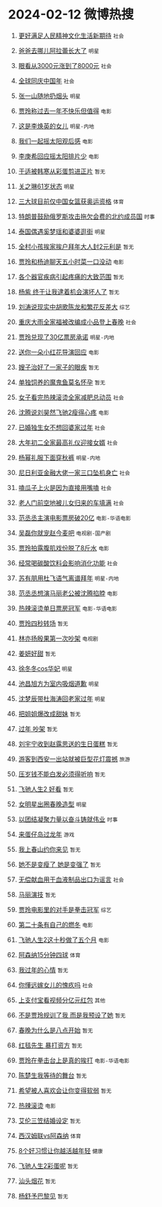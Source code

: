 # 2024-02-12 微博热搜 
1. [更好满足人民精神文化生活新期待](https://m.weibo.cn/search?containerid=100103type%3D1%26t%3D10%26q%3D%23%E6%9B%B4%E5%A5%BD%E6%BB%A1%E8%B6%B3%E4%BA%BA%E6%B0%91%E7%B2%BE%E7%A5%9E%E6%96%87%E5%8C%96%E7%94%9F%E6%B4%BB%E6%96%B0%E6%9C%9F%E5%BE%85%23&stream_entry_id=51&isnewpage=1&extparam=seat%3D1%26pos%3D0%26dgr%3D0%26filter_type%3Drealtimehot%26c_type%3D51%26stream_entry_id%3D51%26cate%3D10103%26q%3D%2523%25E6%259B%25B4%25E5%25A5%25BD%25E6%25BB%25A1%25E8%25B6%25B3%25E4%25BA%25BA%25E6%25B0%2591%25E7%25B2%25BE%25E7%25A5%259E%25E6%2596%2587%25E5%258C%2596%25E7%2594%259F%25E6%25B4%25BB%25E6%2596%25B0%25E6%259C%259F%25E5%25BE%2585%2523%26display_time%3D1707692936%26pre_seqid%3D170769293604607120183) `社会` 

2. [爸爸去哪儿阿拉蕾长大了](https://m.weibo.cn/search?containerid=100103type%3D1%26t%3D10%26q%3D%E7%88%B8%E7%88%B8%E5%8E%BB%E5%93%AA%E5%84%BF%E9%98%BF%E6%8B%89%E8%95%BE%E9%95%BF%E5%A4%A7%E4%BA%86&stream_entry_id=31&isnewpage=1&extparam=seat%3D1%26band_rank%3D1%26filter_type%3Drealtimehot%26c_type%3D31%26realpos%3D1%26cate%3D5001%26lcate%3D5001%26flag%3D2%26dgr%3D0%26q%3D%25E7%2588%25B8%25E7%2588%25B8%25E5%258E%25BB%25E5%2593%25AA%25E5%2584%25BF%25E9%2598%25BF%25E6%258B%2589%25E8%2595%25BE%25E9%2595%25BF%25E5%25A4%25A7%25E4%25BA%2586%26stream_entry_id%3D31%26pos%3D0%26display_time%3D1707692936%26pre_seqid%3D170769293604607120183) `明星` 

3. [眼看从3000元涨到了8000元](https://m.weibo.cn/search?containerid=100103type%3D1%26t%3D10%26q%3D%23%E7%9C%BC%E7%9C%8B%E4%BB%8E3000%E5%85%83%E6%B6%A8%E5%88%B0%E4%BA%868000%E5%85%83%23&stream_entry_id=31&isnewpage=1&extparam=seat%3D1%26band_rank%3D2%26filter_type%3Drealtimehot%26c_type%3D31%26realpos%3D2%26cate%3D5001%26lcate%3D5001%26flag%3D2%26dgr%3D0%26q%3D%2523%25E7%259C%25BC%25E7%259C%258B%25E4%25BB%258E3000%25E5%2585%2583%25E6%25B6%25A8%25E5%2588%25B0%25E4%25BA%25868000%25E5%2585%2583%2523%26stream_entry_id%3D31%26pos%3D1%26display_time%3D1707692936%26pre_seqid%3D170769293604607120183) `社会` 

4. [全球同庆中国年](https://m.weibo.cn/search?containerid=100103type%3D1%26t%3D10%26q%3D%23%E5%85%A8%E7%90%83%E5%90%8C%E5%BA%86%E4%B8%AD%E5%9B%BD%E5%B9%B4%23&stream_entry_id=31&isnewpage=1&extparam=seat%3D1%26band_rank%3D3%26filter_type%3Drealtimehot%26c_type%3D31%26realpos%3D3%26cate%3D5001%26lcate%3D5001%26flag%3D0%26dgr%3D0%26q%3D%2523%25E5%2585%25A8%25E7%2590%2583%25E5%2590%258C%25E5%25BA%2586%25E4%25B8%25AD%25E5%259B%25BD%25E5%25B9%25B4%2523%26stream_entry_id%3D31%26pos%3D2%26display_time%3D1707692936%26pre_seqid%3D170769293604607120183) `社会` 

5. [张一山随地扔烟头](https://m.weibo.cn/search?containerid=100103type%3D1%26t%3D10%26q%3D%23%E5%BC%A0%E4%B8%80%E5%B1%B1%E9%9A%8F%E5%9C%B0%E6%89%94%E7%83%9F%E5%A4%B4%23&stream_entry_id=31&isnewpage=1&extparam=seat%3D1%26band_rank%3D4%26filter_type%3Drealtimehot%26c_type%3D31%26realpos%3D4%26cate%3D5001%26lcate%3D5001%26flag%3D2%26dgr%3D0%26q%3D%2523%25E5%25BC%25A0%25E4%25B8%2580%25E5%25B1%25B1%25E9%259A%258F%25E5%259C%25B0%25E6%2589%2594%25E7%2583%259F%25E5%25A4%25B4%2523%26stream_entry_id%3D31%26pos%3D3%26display_time%3D1707692936%26pre_seqid%3D170769293604607120183) `明星` 

6. [贾玲称过去一年不快乐但值得](https://m.weibo.cn/search?containerid=100103type%3D1%26t%3D10%26q%3D%23%E8%B4%BE%E7%8E%B2%E7%A7%B0%E8%BF%87%E5%8E%BB%E4%B8%80%E5%B9%B4%E4%B8%8D%E5%BF%AB%E4%B9%90%E4%BD%86%E5%80%BC%E5%BE%97%23&stream_entry_id=31&isnewpage=1&extparam=seat%3D1%26band_rank%3D5%26filter_type%3Drealtimehot%26c_type%3D31%26realpos%3D5%26cate%3D5001%26lcate%3D5001%26flag%3D2%26dgr%3D0%26q%3D%2523%25E8%25B4%25BE%25E7%258E%25B2%25E7%25A7%25B0%25E8%25BF%2587%25E5%258E%25BB%25E4%25B8%2580%25E5%25B9%25B4%25E4%25B8%258D%25E5%25BF%25AB%25E4%25B9%2590%25E4%25BD%2586%25E5%2580%25BC%25E5%25BE%2597%2523%26stream_entry_id%3D31%26pos%3D4%26display_time%3D1707692936%26pre_seqid%3D170769293604607120183) `电影` 

7. [这是李焕英的女儿](https://m.weibo.cn/search?containerid=100103type%3D1%26t%3D10%26q%3D%E8%BF%99%E6%98%AF%E6%9D%8E%E7%84%95%E8%8B%B1%E7%9A%84%E5%A5%B3%E5%84%BF&stream_entry_id=31&isnewpage=1&extparam=seat%3D1%26band_rank%3D6%26filter_type%3Drealtimehot%26c_type%3D31%26realpos%3D6%26cate%3D5001%26lcate%3D5001%26flag%3D0%26dgr%3D0%26q%3D%25E8%25BF%2599%25E6%2598%25AF%25E6%259D%258E%25E7%2584%2595%25E8%258B%25B1%25E7%259A%2584%25E5%25A5%25B3%25E5%2584%25BF%26stream_entry_id%3D31%26pos%3D5%26display_time%3D1707692936%26pre_seqid%3D170769293604607120183) `明星-内地` 

8. [我们一起摇太阳观后感](https://m.weibo.cn/search?containerid=100103type%3D1%26t%3D10%26q%3D%23%E6%88%91%E4%BB%AC%E4%B8%80%E8%B5%B7%E6%91%87%E5%A4%AA%E9%98%B3%E8%A7%82%E5%90%8E%E6%84%9F%23&stream_entry_id=31&isnewpage=1&extparam=seat%3D1%26band_rank%3D7%26lcate%3D5001%26filter_type%3Drealtimehot%26cate%3D5001%26q%3D%2523%25E6%2588%2591%25E4%25BB%25AC%25E4%25B8%2580%25E8%25B5%25B7%25E6%2591%2587%25E5%25A4%25AA%25E9%2598%25B3%25E8%25A7%2582%25E5%2590%258E%25E6%2584%259F%2523%26dgr%3D0%26pos%3D6%26adid%3D222719%26topic_ad%3D1%26stream_entry_id%3D31%26is_ad_pos%3D1%26c_type%3D31%26display_time%3D1707692936%26pre_seqid%3D170769293604607120183) `电影` 

9. [李庚希回应摇太阳排片少](https://m.weibo.cn/search?containerid=100103type%3D1%26t%3D10%26q%3D%23%E6%9D%8E%E5%BA%9A%E5%B8%8C%E5%9B%9E%E5%BA%94%E6%91%87%E5%A4%AA%E9%98%B3%E6%8E%92%E7%89%87%E5%B0%91%23&stream_entry_id=31&isnewpage=1&extparam=seat%3D1%26band_rank%3D7%26filter_type%3Drealtimehot%26c_type%3D31%26realpos%3D7%26cate%3D5001%26lcate%3D5001%26flag%3D2%26dgr%3D0%26q%3D%2523%25E6%259D%258E%25E5%25BA%259A%25E5%25B8%258C%25E5%259B%259E%25E5%25BA%2594%25E6%2591%2587%25E5%25A4%25AA%25E9%2598%25B3%25E6%258E%2592%25E7%2589%2587%25E5%25B0%2591%2523%26stream_entry_id%3D31%26pos%3D7%26display_time%3D1707692936%26pre_seqid%3D170769293604607120183) `电影` 

10. [于适被韩寒从彩蛋剪进正片](https://m.weibo.cn/search?containerid=100103type%3D1%26t%3D10%26q%3D%23%E4%BA%8E%E9%80%82%E8%A2%AB%E9%9F%A9%E5%AF%92%E4%BB%8E%E5%BD%A9%E8%9B%8B%E5%89%AA%E8%BF%9B%E6%AD%A3%E7%89%87%23&stream_entry_id=31&isnewpage=1&extparam=seat%3D1%26band_rank%3D8%26filter_type%3Drealtimehot%26c_type%3D31%26realpos%3D8%26cate%3D5001%26lcate%3D5001%26flag%3D2%26dgr%3D0%26q%3D%2523%25E4%25BA%258E%25E9%2580%2582%25E8%25A2%25AB%25E9%259F%25A9%25E5%25AF%2592%25E4%25BB%258E%25E5%25BD%25A9%25E8%259B%258B%25E5%2589%25AA%25E8%25BF%259B%25E6%25AD%25A3%25E7%2589%2587%2523%26stream_entry_id%3D31%26pos%3D8%26display_time%3D1707692936%26pre_seqid%3D170769293604607120183) `暂无` 

11. [关之琳61岁状态](https://m.weibo.cn/search?containerid=100103type%3D1%26t%3D10%26q%3D%23%E5%85%B3%E4%B9%8B%E7%90%B361%E5%B2%81%E7%8A%B6%E6%80%81%23&stream_entry_id=31&isnewpage=1&extparam=seat%3D1%26band_rank%3D9%26filter_type%3Drealtimehot%26c_type%3D31%26realpos%3D9%26cate%3D5001%26lcate%3D5001%26flag%3D2%26dgr%3D0%26q%3D%2523%25E5%2585%25B3%25E4%25B9%258B%25E7%2590%25B361%25E5%25B2%2581%25E7%258A%25B6%25E6%2580%2581%2523%26stream_entry_id%3D31%26pos%3D9%26display_time%3D1707692936%26pre_seqid%3D170769293604607120183) `明星` 

12. [三大球目前仅中国女篮获奥运资格](https://m.weibo.cn/search?containerid=100103type%3D1%26t%3D10%26q%3D%23%E4%B8%89%E5%A4%A7%E7%90%83%E7%9B%AE%E5%89%8D%E4%BB%85%E4%B8%AD%E5%9B%BD%E5%A5%B3%E7%AF%AE%E8%8E%B7%E5%A5%A5%E8%BF%90%E8%B5%84%E6%A0%BC%23&stream_entry_id=31&isnewpage=1&extparam=seat%3D1%26band_rank%3D10%26filter_type%3Drealtimehot%26c_type%3D31%26realpos%3D10%26cate%3D5001%26lcate%3D5001%26flag%3D0%26dgr%3D0%26q%3D%2523%25E4%25B8%2589%25E5%25A4%25A7%25E7%2590%2583%25E7%259B%25AE%25E5%2589%258D%25E4%25BB%2585%25E4%25B8%25AD%25E5%259B%25BD%25E5%25A5%25B3%25E7%25AF%25AE%25E8%258E%25B7%25E5%25A5%25A5%25E8%25BF%2590%25E8%25B5%2584%25E6%25A0%25BC%2523%26stream_entry_id%3D31%26pos%3D10%26display_time%3D1707692936%26pre_seqid%3D170769293604607120183) `体育` 

13. [特朗普鼓励俄罗斯攻击拖欠会费的北约成员国](https://m.weibo.cn/search?containerid=100103type%3D1%26t%3D10%26q%3D%23%E7%89%B9%E6%9C%97%E6%99%AE%E9%BC%93%E5%8A%B1%E4%BF%84%E7%BD%97%E6%96%AF%E6%94%BB%E5%87%BB%E6%8B%96%E6%AC%A0%E4%BC%9A%E8%B4%B9%E7%9A%84%E5%8C%97%E7%BA%A6%E6%88%90%E5%91%98%E5%9B%BD%23&stream_entry_id=31&isnewpage=1&extparam=seat%3D1%26band_rank%3D11%26filter_type%3Drealtimehot%26c_type%3D31%26realpos%3D11%26cate%3D5001%26lcate%3D5001%26flag%3D2%26dgr%3D0%26q%3D%2523%25E7%2589%25B9%25E6%259C%2597%25E6%2599%25AE%25E9%25BC%2593%25E5%258A%25B1%25E4%25BF%2584%25E7%25BD%2597%25E6%2596%25AF%25E6%2594%25BB%25E5%2587%25BB%25E6%258B%2596%25E6%25AC%25A0%25E4%25BC%259A%25E8%25B4%25B9%25E7%259A%2584%25E5%258C%2597%25E7%25BA%25A6%25E6%2588%2590%25E5%2591%2598%25E5%259B%25BD%2523%26stream_entry_id%3D31%26pos%3D11%26display_time%3D1707692936%26pre_seqid%3D170769293604607120183) `时事` 

14. [泰国偶遇奚梦瑶和婆婆逛街](https://m.weibo.cn/search?containerid=100103type%3D1%26t%3D10%26q%3D%23%E6%B3%B0%E5%9B%BD%E5%81%B6%E9%81%87%E5%A5%9A%E6%A2%A6%E7%91%B6%E5%92%8C%E5%A9%86%E5%A9%86%E9%80%9B%E8%A1%97%23&stream_entry_id=31&isnewpage=1&extparam=seat%3D1%26band_rank%3D12%26filter_type%3Drealtimehot%26c_type%3D31%26realpos%3D12%26cate%3D5001%26lcate%3D5001%26flag%3D2%26dgr%3D0%26q%3D%2523%25E6%25B3%25B0%25E5%259B%25BD%25E5%2581%25B6%25E9%2581%2587%25E5%25A5%259A%25E6%25A2%25A6%25E7%2591%25B6%25E5%2592%258C%25E5%25A9%2586%25E5%25A9%2586%25E9%2580%259B%25E8%25A1%2597%2523%26stream_entry_id%3D31%26pos%3D12%26display_time%3D1707692936%26pre_seqid%3D170769293604607120183) `明星` 

15. [全村小孩挨家挨户拜年大人封2元利是](https://m.weibo.cn/search?containerid=100103type%3D1%26t%3D10%26q%3D%23%E5%85%A8%E6%9D%91%E5%B0%8F%E5%AD%A9%E6%8C%A8%E5%AE%B6%E6%8C%A8%E6%88%B7%E6%8B%9C%E5%B9%B4%E5%A4%A7%E4%BA%BA%E5%B0%812%E5%85%83%E5%88%A9%E6%98%AF%23&stream_entry_id=31&isnewpage=1&extparam=seat%3D1%26band_rank%3D13%26filter_type%3Drealtimehot%26c_type%3D31%26realpos%3D13%26cate%3D5001%26lcate%3D5001%26flag%3D2%26dgr%3D0%26q%3D%2523%25E5%2585%25A8%25E6%259D%2591%25E5%25B0%258F%25E5%25AD%25A9%25E6%258C%25A8%25E5%25AE%25B6%25E6%258C%25A8%25E6%2588%25B7%25E6%258B%259C%25E5%25B9%25B4%25E5%25A4%25A7%25E4%25BA%25BA%25E5%25B0%25812%25E5%2585%2583%25E5%2588%25A9%25E6%2598%25AF%2523%26stream_entry_id%3D31%26pos%3D13%26display_time%3D1707692936%26pre_seqid%3D170769293604607120183) `暂无` 

16. [贾玲和杨迪聊天五小时菜一口没动](https://m.weibo.cn/search?containerid=100103type%3D1%26t%3D10%26q%3D%E8%B4%BE%E7%8E%B2%E5%92%8C%E6%9D%A8%E8%BF%AA%E8%81%8A%E5%A4%A9%E4%BA%94%E5%B0%8F%E6%97%B6%E8%8F%9C%E4%B8%80%E5%8F%A3%E6%B2%A1%E5%8A%A8&stream_entry_id=31&isnewpage=1&extparam=seat%3D1%26band_rank%3D14%26filter_type%3Drealtimehot%26c_type%3D31%26realpos%3D14%26cate%3D5001%26lcate%3D5001%26flag%3D2%26dgr%3D0%26q%3D%25E8%25B4%25BE%25E7%258E%25B2%25E5%2592%258C%25E6%259D%25A8%25E8%25BF%25AA%25E8%2581%258A%25E5%25A4%25A9%25E4%25BA%2594%25E5%25B0%258F%25E6%2597%25B6%25E8%258F%259C%25E4%25B8%2580%25E5%258F%25A3%25E6%25B2%25A1%25E5%258A%25A8%26stream_entry_id%3D31%26pos%3D14%26display_time%3D1707692936%26pre_seqid%3D170769293604607120183) `电影` 

17. [各个器官疾病引起疼痛的大致范围](https://m.weibo.cn/search?containerid=100103type%3D1%26t%3D10%26q%3D%E5%90%84%E4%B8%AA%E5%99%A8%E5%AE%98%E7%96%BE%E7%97%85%E5%BC%95%E8%B5%B7%E7%96%BC%E7%97%9B%E7%9A%84%E5%A4%A7%E8%87%B4%E8%8C%83%E5%9B%B4&stream_entry_id=31&isnewpage=1&extparam=seat%3D1%26band_rank%3D15%26filter_type%3Drealtimehot%26c_type%3D31%26realpos%3D15%26cate%3D5001%26lcate%3D5001%26flag%3D0%26dgr%3D0%26q%3D%25E5%2590%2584%25E4%25B8%25AA%25E5%2599%25A8%25E5%25AE%2598%25E7%2596%25BE%25E7%2597%2585%25E5%25BC%2595%25E8%25B5%25B7%25E7%2596%25BC%25E7%2597%259B%25E7%259A%2584%25E5%25A4%25A7%25E8%2587%25B4%25E8%258C%2583%25E5%259B%25B4%26stream_entry_id%3D31%26pos%3D15%26display_time%3D1707692936%26pre_seqid%3D170769293604607120183) `暂无` 

18. [杨紫 终于让我逮着机会演坏人了](https://m.weibo.cn/search?containerid=100103type%3D1%26t%3D10%26q%3D%E6%9D%A8%E7%B4%AB+%E7%BB%88%E4%BA%8E%E8%AE%A9%E6%88%91%E9%80%AE%E7%9D%80%E6%9C%BA%E4%BC%9A%E6%BC%94%E5%9D%8F%E4%BA%BA%E4%BA%86&stream_entry_id=31&isnewpage=1&extparam=seat%3D1%26band_rank%3D16%26filter_type%3Drealtimehot%26c_type%3D31%26realpos%3D16%26cate%3D5001%26lcate%3D5001%26flag%3D2%26dgr%3D0%26q%3D%25E6%259D%25A8%25E7%25B4%25AB%2520%25E7%25BB%2588%25E4%25BA%258E%25E8%25AE%25A9%25E6%2588%2591%25E9%2580%25AE%25E7%259D%2580%25E6%259C%25BA%25E4%25BC%259A%25E6%25BC%2594%25E5%259D%258F%25E4%25BA%25BA%25E4%25BA%2586%26stream_entry_id%3D31%26pos%3D16%26display_time%3D1707692936%26pre_seqid%3D170769293604607120183) `暂无` 

19. [刘涛说现实中胡歌陈龙和繁花反差大](https://m.weibo.cn/search?containerid=100103type%3D1%26t%3D10%26q%3D%23%E5%88%98%E6%B6%9B%E8%AF%B4%E7%8E%B0%E5%AE%9E%E4%B8%AD%E8%83%A1%E6%AD%8C%E9%99%88%E9%BE%99%E5%92%8C%E7%B9%81%E8%8A%B1%E5%8F%8D%E5%B7%AE%E5%A4%A7%23&stream_entry_id=31&isnewpage=1&extparam=seat%3D1%26band_rank%3D17%26filter_type%3Drealtimehot%26c_type%3D31%26realpos%3D17%26cate%3D5001%26lcate%3D5001%26flag%3D2%26dgr%3D0%26q%3D%2523%25E5%2588%2598%25E6%25B6%259B%25E8%25AF%25B4%25E7%258E%25B0%25E5%25AE%259E%25E4%25B8%25AD%25E8%2583%25A1%25E6%25AD%258C%25E9%2599%2588%25E9%25BE%2599%25E5%2592%258C%25E7%25B9%2581%25E8%258A%25B1%25E5%258F%258D%25E5%25B7%25AE%25E5%25A4%25A7%2523%26stream_entry_id%3D31%26pos%3D17%26display_time%3D1707692936%26pre_seqid%3D170769293604607120183) `综艺` 

20. [重庆大雨全家福被改编成小品登上春晚](https://m.weibo.cn/search?containerid=100103type%3D1%26t%3D10%26q%3D%23%E9%87%8D%E5%BA%86%E5%A4%A7%E9%9B%A8%E5%85%A8%E5%AE%B6%E7%A6%8F%E8%A2%AB%E6%94%B9%E7%BC%96%E6%88%90%E5%B0%8F%E5%93%81%E7%99%BB%E4%B8%8A%E6%98%A5%E6%99%9A%23&stream_entry_id=31&isnewpage=1&extparam=seat%3D1%26band_rank%3D18%26filter_type%3Drealtimehot%26c_type%3D31%26realpos%3D18%26cate%3D5001%26lcate%3D5001%26flag%3D32768%26dgr%3D0%26q%3D%2523%25E9%2587%258D%25E5%25BA%2586%25E5%25A4%25A7%25E9%259B%25A8%25E5%2585%25A8%25E5%25AE%25B6%25E7%25A6%258F%25E8%25A2%25AB%25E6%2594%25B9%25E7%25BC%2596%25E6%2588%2590%25E5%25B0%258F%25E5%2593%2581%25E7%2599%25BB%25E4%25B8%258A%25E6%2598%25A5%25E6%2599%259A%2523%26stream_entry_id%3D31%26pos%3D18%26display_time%3D1707692936%26pre_seqid%3D170769293604607120183) `社会` 

21. [贾玲兑现了30亿票房承诺](https://m.weibo.cn/search?containerid=100103type%3D1%26t%3D10%26q%3D%23%E8%B4%BE%E7%8E%B2%E5%85%91%E7%8E%B0%E4%BA%8630%E4%BA%BF%E7%A5%A8%E6%88%BF%E6%89%BF%E8%AF%BA%23&stream_entry_id=31&isnewpage=1&extparam=seat%3D1%26band_rank%3D19%26filter_type%3Drealtimehot%26c_type%3D31%26realpos%3D19%26cate%3D5001%26lcate%3D5001%26flag%3D0%26dgr%3D0%26q%3D%2523%25E8%25B4%25BE%25E7%258E%25B2%25E5%2585%2591%25E7%258E%25B0%25E4%25BA%258630%25E4%25BA%25BF%25E7%25A5%25A8%25E6%2588%25BF%25E6%2589%25BF%25E8%25AF%25BA%2523%26stream_entry_id%3D31%26pos%3D19%26display_time%3D1707692936%26pre_seqid%3D170769293604607120183) `明星-内地` 

22. [送你一朵小红花导演回应](https://m.weibo.cn/search?containerid=100103type%3D1%26t%3D10%26q%3D%E9%80%81%E4%BD%A0%E4%B8%80%E6%9C%B5%E5%B0%8F%E7%BA%A2%E8%8A%B1%E5%AF%BC%E6%BC%94%E5%9B%9E%E5%BA%94&stream_entry_id=31&isnewpage=1&extparam=seat%3D1%26band_rank%3D20%26filter_type%3Drealtimehot%26c_type%3D31%26realpos%3D20%26cate%3D5001%26lcate%3D5001%26flag%3D0%26dgr%3D0%26q%3D%25E9%2580%2581%25E4%25BD%25A0%25E4%25B8%2580%25E6%259C%25B5%25E5%25B0%258F%25E7%25BA%25A2%25E8%258A%25B1%25E5%25AF%25BC%25E6%25BC%2594%25E5%259B%259E%25E5%25BA%2594%26stream_entry_id%3D31%26pos%3D20%26display_time%3D1707692936%26pre_seqid%3D170769293604607120183) `电影` 

23. [嫂子治好了一家子的眼疾](https://m.weibo.cn/search?containerid=100103type%3D1%26t%3D10%26q%3D%E5%AB%82%E5%AD%90%E6%B2%BB%E5%A5%BD%E4%BA%86%E4%B8%80%E5%AE%B6%E5%AD%90%E7%9A%84%E7%9C%BC%E7%96%BE&stream_entry_id=31&isnewpage=1&extparam=seat%3D1%26band_rank%3D21%26filter_type%3Drealtimehot%26c_type%3D31%26realpos%3D21%26cate%3D5001%26lcate%3D5001%26flag%3D2%26dgr%3D0%26q%3D%25E5%25AB%2582%25E5%25AD%2590%25E6%25B2%25BB%25E5%25A5%25BD%25E4%25BA%2586%25E4%25B8%2580%25E5%25AE%25B6%25E5%25AD%2590%25E7%259A%2584%25E7%259C%25BC%25E7%2596%25BE%26stream_entry_id%3D31%26pos%3D21%26display_time%3D1707692936%26pre_seqid%3D170769293604607120183) `暂无` 

24. [单独饲养的魔鬼鱼莫名怀孕](https://m.weibo.cn/search?containerid=100103type%3D1%26t%3D10%26q%3D%E5%8D%95%E7%8B%AC%E9%A5%B2%E5%85%BB%E7%9A%84%E9%AD%94%E9%AC%BC%E9%B1%BC%E8%8E%AB%E5%90%8D%E6%80%80%E5%AD%95&stream_entry_id=31&isnewpage=1&extparam=seat%3D1%26band_rank%3D22%26filter_type%3Drealtimehot%26c_type%3D31%26realpos%3D22%26cate%3D5001%26lcate%3D5001%26flag%3D0%26dgr%3D0%26q%3D%25E5%258D%2595%25E7%258B%25AC%25E9%25A5%25B2%25E5%2585%25BB%25E7%259A%2584%25E9%25AD%2594%25E9%25AC%25BC%25E9%25B1%25BC%25E8%258E%25AB%25E5%2590%258D%25E6%2580%2580%25E5%25AD%2595%26stream_entry_id%3D31%26pos%3D22%26display_time%3D1707692936%26pre_seqid%3D170769293604607120183) `暂无` 

25. [女子看完热辣滚烫全家减肥总动员](https://m.weibo.cn/search?containerid=100103type%3D1%26t%3D10%26q%3D%23%E5%A5%B3%E5%AD%90%E7%9C%8B%E5%AE%8C%E7%83%AD%E8%BE%A3%E6%BB%9A%E7%83%AB%E5%85%A8%E5%AE%B6%E5%87%8F%E8%82%A5%E6%80%BB%E5%8A%A8%E5%91%98%23&stream_entry_id=31&isnewpage=1&extparam=seat%3D1%26band_rank%3D23%26filter_type%3Drealtimehot%26c_type%3D31%26realpos%3D23%26cate%3D5001%26lcate%3D5001%26flag%3D32768%26dgr%3D0%26q%3D%2523%25E5%25A5%25B3%25E5%25AD%2590%25E7%259C%258B%25E5%25AE%258C%25E7%2583%25AD%25E8%25BE%25A3%25E6%25BB%259A%25E7%2583%25AB%25E5%2585%25A8%25E5%25AE%25B6%25E5%2587%258F%25E8%2582%25A5%25E6%2580%25BB%25E5%258A%25A8%25E5%2591%2598%2523%26stream_entry_id%3D31%26pos%3D23%26display_time%3D1707692936%26pre_seqid%3D170769293604607120183) `社会` 

26. [沈腾说刘昊然飞驰2瘦得心疼](https://m.weibo.cn/search?containerid=100103type%3D1%26t%3D10%26q%3D%23%E6%B2%88%E8%85%BE%E8%AF%B4%E5%88%98%E6%98%8A%E7%84%B6%E9%A3%9E%E9%A9%B02%E7%98%A6%E5%BE%97%E5%BF%83%E7%96%BC%23&stream_entry_id=31&isnewpage=1&extparam=seat%3D1%26band_rank%3D24%26filter_type%3Drealtimehot%26c_type%3D31%26realpos%3D24%26cate%3D5001%26lcate%3D5001%26flag%3D2%26dgr%3D0%26q%3D%2523%25E6%25B2%2588%25E8%2585%25BE%25E8%25AF%25B4%25E5%2588%2598%25E6%2598%258A%25E7%2584%25B6%25E9%25A3%259E%25E9%25A9%25B02%25E7%2598%25A6%25E5%25BE%2597%25E5%25BF%2583%25E7%2596%25BC%2523%26stream_entry_id%3D31%26pos%3D24%26display_time%3D1707692936%26pre_seqid%3D170769293604607120183) `电影` 

27. [已婚独生女不想回婆家过年](https://m.weibo.cn/search?containerid=100103type%3D1%26t%3D10%26q%3D%23%E5%B7%B2%E5%A9%9A%E7%8B%AC%E7%94%9F%E5%A5%B3%E4%B8%8D%E6%83%B3%E5%9B%9E%E5%A9%86%E5%AE%B6%E8%BF%87%E5%B9%B4%23&stream_entry_id=31&isnewpage=1&extparam=seat%3D1%26band_rank%3D25%26filter_type%3Drealtimehot%26c_type%3D31%26realpos%3D25%26cate%3D5001%26lcate%3D5001%26flag%3D0%26dgr%3D0%26q%3D%2523%25E5%25B7%25B2%25E5%25A9%259A%25E7%258B%25AC%25E7%2594%259F%25E5%25A5%25B3%25E4%25B8%258D%25E6%2583%25B3%25E5%259B%259E%25E5%25A9%2586%25E5%25AE%25B6%25E8%25BF%2587%25E5%25B9%25B4%2523%26stream_entry_id%3D31%26pos%3D25%26display_time%3D1707692936%26pre_seqid%3D170769293604607120183) `社会` 

28. [大年初二全家最高礼仪迎接女婿](https://m.weibo.cn/search?containerid=100103type%3D1%26t%3D10%26q%3D%23%E5%A4%A7%E5%B9%B4%E5%88%9D%E4%BA%8C%E5%85%A8%E5%AE%B6%E6%9C%80%E9%AB%98%E7%A4%BC%E4%BB%AA%E8%BF%8E%E6%8E%A5%E5%A5%B3%E5%A9%BF%23&stream_entry_id=31&isnewpage=1&extparam=seat%3D1%26band_rank%3D26%26filter_type%3Drealtimehot%26c_type%3D31%26realpos%3D26%26cate%3D5001%26lcate%3D5001%26flag%3D0%26dgr%3D0%26q%3D%2523%25E5%25A4%25A7%25E5%25B9%25B4%25E5%2588%259D%25E4%25BA%258C%25E5%2585%25A8%25E5%25AE%25B6%25E6%259C%2580%25E9%25AB%2598%25E7%25A4%25BC%25E4%25BB%25AA%25E8%25BF%258E%25E6%258E%25A5%25E5%25A5%25B3%25E5%25A9%25BF%2523%26stream_entry_id%3D31%26pos%3D26%26display_time%3D1707692936%26pre_seqid%3D170769293604607120183) `社会` 

29. [杨幂礼服下面穿秋裤](https://m.weibo.cn/search?containerid=100103type%3D1%26t%3D10%26q%3D%23%E6%9D%A8%E5%B9%82%E7%A4%BC%E6%9C%8D%E4%B8%8B%E9%9D%A2%E7%A9%BF%E7%A7%8B%E8%A3%A4%23&stream_entry_id=31&isnewpage=1&extparam=seat%3D1%26band_rank%3D27%26filter_type%3Drealtimehot%26c_type%3D31%26realpos%3D27%26cate%3D5001%26lcate%3D5001%26flag%3D0%26dgr%3D0%26q%3D%2523%25E6%259D%25A8%25E5%25B9%2582%25E7%25A4%25BC%25E6%259C%258D%25E4%25B8%258B%25E9%259D%25A2%25E7%25A9%25BF%25E7%25A7%258B%25E8%25A3%25A4%2523%26stream_entry_id%3D31%26pos%3D27%26display_time%3D1707692936%26pre_seqid%3D170769293604607120183) `明星-内地` 

30. [尼日利亚金融大佬一家三口坠机身亡](https://m.weibo.cn/search?containerid=100103type%3D1%26t%3D10%26q%3D%23%E5%B0%BC%E6%97%A5%E5%88%A9%E4%BA%9A%E9%87%91%E8%9E%8D%E5%A4%A7%E4%BD%AC%E4%B8%80%E5%AE%B6%E4%B8%89%E5%8F%A3%E5%9D%A0%E6%9C%BA%E8%BA%AB%E4%BA%A1%23&stream_entry_id=31&isnewpage=1&extparam=seat%3D1%26band_rank%3D28%26filter_type%3Drealtimehot%26c_type%3D31%26realpos%3D28%26cate%3D5001%26lcate%3D5001%26flag%3D0%26dgr%3D0%26q%3D%2523%25E5%25B0%25BC%25E6%2597%25A5%25E5%2588%25A9%25E4%25BA%259A%25E9%2587%2591%25E8%259E%258D%25E5%25A4%25A7%25E4%25BD%25AC%25E4%25B8%2580%25E5%25AE%25B6%25E4%25B8%2589%25E5%258F%25A3%25E5%259D%25A0%25E6%259C%25BA%25E8%25BA%25AB%25E4%25BA%25A1%2523%26stream_entry_id%3D31%26pos%3D28%26display_time%3D1707692936%26pre_seqid%3D170769293604607120183) `社会` 

31. [嗑瓜子上火是因为直接用嘴嗑](https://m.weibo.cn/search?containerid=100103type%3D1%26t%3D10%26q%3D%23%E5%97%91%E7%93%9C%E5%AD%90%E4%B8%8A%E7%81%AB%E6%98%AF%E5%9B%A0%E4%B8%BA%E7%9B%B4%E6%8E%A5%E7%94%A8%E5%98%B4%E5%97%91%23&stream_entry_id=31&isnewpage=1&extparam=seat%3D1%26band_rank%3D29%26filter_type%3Drealtimehot%26c_type%3D31%26realpos%3D29%26cate%3D5001%26lcate%3D5001%26flag%3D0%26dgr%3D0%26q%3D%2523%25E5%2597%2591%25E7%2593%259C%25E5%25AD%2590%25E4%25B8%258A%25E7%2581%25AB%25E6%2598%25AF%25E5%259B%25A0%25E4%25B8%25BA%25E7%259B%25B4%25E6%258E%25A5%25E7%2594%25A8%25E5%2598%25B4%25E5%2597%2591%2523%26stream_entry_id%3D31%26pos%3D29%26display_time%3D1707692936%26pre_seqid%3D170769293604607120183) `社会` 

32. [老人门前空地被儿女归来的车填满](https://m.weibo.cn/search?containerid=100103type%3D1%26t%3D10%26q%3D%23%E8%80%81%E4%BA%BA%E9%97%A8%E5%89%8D%E7%A9%BA%E5%9C%B0%E8%A2%AB%E5%84%BF%E5%A5%B3%E5%BD%92%E6%9D%A5%E7%9A%84%E8%BD%A6%E5%A1%AB%E6%BB%A1%23&stream_entry_id=31&isnewpage=1&extparam=seat%3D1%26band_rank%3D30%26filter_type%3Drealtimehot%26c_type%3D31%26realpos%3D30%26cate%3D5001%26lcate%3D5001%26flag%3D32768%26dgr%3D0%26q%3D%2523%25E8%2580%2581%25E4%25BA%25BA%25E9%2597%25A8%25E5%2589%258D%25E7%25A9%25BA%25E5%259C%25B0%25E8%25A2%25AB%25E5%2584%25BF%25E5%25A5%25B3%25E5%25BD%2592%25E6%259D%25A5%25E7%259A%2584%25E8%25BD%25A6%25E5%25A1%25AB%25E6%25BB%25A1%2523%26stream_entry_id%3D31%26pos%3D30%26display_time%3D1707692936%26pre_seqid%3D170769293604607120183) `社会` 

33. [范丞丞主演电影票房破20亿](https://m.weibo.cn/search?containerid=100103type%3D1%26t%3D10%26q%3D%23%E8%8C%83%E4%B8%9E%E4%B8%9E%E4%B8%BB%E6%BC%94%E7%94%B5%E5%BD%B1%E7%A5%A8%E6%88%BF%E7%A0%B420%E4%BA%BF%23&stream_entry_id=31&isnewpage=1&extparam=seat%3D1%26band_rank%3D31%26filter_type%3Drealtimehot%26c_type%3D31%26realpos%3D31%26cate%3D5001%26lcate%3D5001%26flag%3D0%26dgr%3D0%26q%3D%2523%25E8%258C%2583%25E4%25B8%259E%25E4%25B8%259E%25E4%25B8%25BB%25E6%25BC%2594%25E7%2594%25B5%25E5%25BD%25B1%25E7%25A5%25A8%25E6%2588%25BF%25E7%25A0%25B420%25E4%25BA%25BF%2523%26stream_entry_id%3D31%26pos%3D31%26display_time%3D1707692936%26pre_seqid%3D170769293604607120183) `电影-华语电影` 

34. [吴磊你就宠赵今麦吧](https://m.weibo.cn/search?containerid=100103type%3D1%26t%3D10%26q%3D%23%E5%90%B4%E7%A3%8A%E4%BD%A0%E5%B0%B1%E5%AE%A0%E8%B5%B5%E4%BB%8A%E9%BA%A6%E5%90%A7%23&stream_entry_id=31&isnewpage=1&extparam=seat%3D1%26band_rank%3D32%26filter_type%3Drealtimehot%26c_type%3D31%26realpos%3D32%26cate%3D5001%26lcate%3D5001%26flag%3D0%26dgr%3D0%26q%3D%2523%25E5%2590%25B4%25E7%25A3%258A%25E4%25BD%25A0%25E5%25B0%25B1%25E5%25AE%25A0%25E8%25B5%25B5%25E4%25BB%258A%25E9%25BA%25A6%25E5%2590%25A7%2523%26stream_entry_id%3D31%26pos%3D32%26display_time%3D1707692936%26pre_seqid%3D170769293604607120183) `电视剧-国产剧` 

35. [贾玲拍露腹肌戏份脱了8斤水](https://m.weibo.cn/search?containerid=100103type%3D1%26t%3D10%26q%3D%23%E8%B4%BE%E7%8E%B2%E6%8B%8D%E9%9C%B2%E8%85%B9%E8%82%8C%E6%88%8F%E4%BB%BD%E8%84%B1%E4%BA%868%E6%96%A4%E6%B0%B4%23&stream_entry_id=31&isnewpage=1&extparam=seat%3D1%26band_rank%3D33%26filter_type%3Drealtimehot%26c_type%3D31%26realpos%3D33%26cate%3D5001%26lcate%3D5001%26flag%3D0%26dgr%3D0%26q%3D%2523%25E8%25B4%25BE%25E7%258E%25B2%25E6%258B%258D%25E9%259C%25B2%25E8%2585%25B9%25E8%2582%258C%25E6%2588%258F%25E4%25BB%25BD%25E8%2584%25B1%25E4%25BA%25868%25E6%2596%25A4%25E6%25B0%25B4%2523%26stream_entry_id%3D31%26pos%3D33%26display_time%3D1707692936%26pre_seqid%3D170769293604607120183) `电影` 

36. [经常喝碳酸饮料会影响消化功能](https://m.weibo.cn/search?containerid=100103type%3D1%26t%3D10%26q%3D%23%E7%BB%8F%E5%B8%B8%E5%96%9D%E7%A2%B3%E9%85%B8%E9%A5%AE%E6%96%99%E4%BC%9A%E5%BD%B1%E5%93%8D%E6%B6%88%E5%8C%96%E5%8A%9F%E8%83%BD%23&stream_entry_id=31&isnewpage=1&extparam=seat%3D1%26band_rank%3D34%26filter_type%3Drealtimehot%26c_type%3D31%26realpos%3D34%26cate%3D5001%26lcate%3D5001%26flag%3D0%26dgr%3D0%26q%3D%2523%25E7%25BB%258F%25E5%25B8%25B8%25E5%2596%259D%25E7%25A2%25B3%25E9%2585%25B8%25E9%25A5%25AE%25E6%2596%2599%25E4%25BC%259A%25E5%25BD%25B1%25E5%2593%258D%25E6%25B6%2588%25E5%258C%2596%25E5%258A%259F%25E8%2583%25BD%2523%26stream_entry_id%3D31%26pos%3D34%26display_time%3D1707692936%26pre_seqid%3D170769293604607120183) `社会` 

37. [苏有朋用杜飞语气离谱拜年](https://m.weibo.cn/search?containerid=100103type%3D1%26t%3D10%26q%3D%23%E8%8B%8F%E6%9C%89%E6%9C%8B%E7%94%A8%E6%9D%9C%E9%A3%9E%E8%AF%AD%E6%B0%94%E7%A6%BB%E8%B0%B1%E6%8B%9C%E5%B9%B4%23&stream_entry_id=31&isnewpage=1&extparam=seat%3D1%26band_rank%3D35%26filter_type%3Drealtimehot%26c_type%3D31%26realpos%3D35%26cate%3D5001%26lcate%3D5001%26flag%3D1%26dgr%3D0%26q%3D%2523%25E8%258B%258F%25E6%259C%2589%25E6%259C%258B%25E7%2594%25A8%25E6%259D%259C%25E9%25A3%259E%25E8%25AF%25AD%25E6%25B0%2594%25E7%25A6%25BB%25E8%25B0%25B1%25E6%258B%259C%25E5%25B9%25B4%2523%26stream_entry_id%3D31%26pos%3D35%26display_time%3D1707692936%26pre_seqid%3D170769293604607120183) `明星-内地` 

38. [范丞丞想演马丽老公被沈腾掐脖](https://m.weibo.cn/search?containerid=100103type%3D1%26t%3D10%26q%3D%23%E8%8C%83%E4%B8%9E%E4%B8%9E%E6%83%B3%E6%BC%94%E9%A9%AC%E4%B8%BD%E8%80%81%E5%85%AC%E8%A2%AB%E6%B2%88%E8%85%BE%E6%8E%90%E8%84%96%23&stream_entry_id=31&isnewpage=1&extparam=seat%3D1%26band_rank%3D36%26filter_type%3Drealtimehot%26c_type%3D31%26realpos%3D36%26cate%3D5001%26lcate%3D5001%26flag%3D0%26dgr%3D0%26q%3D%2523%25E8%258C%2583%25E4%25B8%259E%25E4%25B8%259E%25E6%2583%25B3%25E6%25BC%2594%25E9%25A9%25AC%25E4%25B8%25BD%25E8%2580%2581%25E5%2585%25AC%25E8%25A2%25AB%25E6%25B2%2588%25E8%2585%25BE%25E6%258E%2590%25E8%2584%2596%2523%26stream_entry_id%3D31%26pos%3D36%26display_time%3D1707692936%26pre_seqid%3D170769293604607120183) `电影` 

39. [热辣滚烫单日票房冠军](https://m.weibo.cn/search?containerid=100103type%3D1%26t%3D10%26q%3D%23%E7%83%AD%E8%BE%A3%E6%BB%9A%E7%83%AB%E5%8D%95%E6%97%A5%E7%A5%A8%E6%88%BF%E5%86%A0%E5%86%9B%23&stream_entry_id=31&isnewpage=1&extparam=seat%3D1%26band_rank%3D37%26filter_type%3Drealtimehot%26c_type%3D31%26realpos%3D37%26cate%3D5001%26lcate%3D5001%26flag%3D0%26dgr%3D0%26q%3D%2523%25E7%2583%25AD%25E8%25BE%25A3%25E6%25BB%259A%25E7%2583%25AB%25E5%258D%2595%25E6%2597%25A5%25E7%25A5%25A8%25E6%2588%25BF%25E5%2586%25A0%25E5%2586%259B%2523%26stream_entry_id%3D31%26pos%3D37%26display_time%3D1707692936%26pre_seqid%3D170769293604607120183) `电影-华语电影` 

40. [贾玲四秒转场](https://m.weibo.cn/search?containerid=100103type%3D1%26t%3D10%26q%3D%E8%B4%BE%E7%8E%B2%E5%9B%9B%E7%A7%92%E8%BD%AC%E5%9C%BA&stream_entry_id=31&isnewpage=1&extparam=seat%3D1%26band_rank%3D38%26filter_type%3Drealtimehot%26c_type%3D31%26realpos%3D38%26cate%3D5001%26lcate%3D5001%26flag%3D1%26dgr%3D0%26q%3D%25E8%25B4%25BE%25E7%258E%25B2%25E5%259B%259B%25E7%25A7%2592%25E8%25BD%25AC%25E5%259C%25BA%26stream_entry_id%3D31%26pos%3D38%26display_time%3D1707692936%26pre_seqid%3D170769293604607120183) `暂无` 

41. [林亦扬殷果第一次吵架](https://m.weibo.cn/search?containerid=100103type%3D1%26t%3D10%26q%3D%23%E6%9E%97%E4%BA%A6%E6%89%AC%E6%AE%B7%E6%9E%9C%E7%AC%AC%E4%B8%80%E6%AC%A1%E5%90%B5%E6%9E%B6%23&stream_entry_id=31&isnewpage=1&extparam=seat%3D1%26band_rank%3D39%26filter_type%3Drealtimehot%26c_type%3D31%26realpos%3D39%26cate%3D5001%26lcate%3D5001%26flag%3D0%26dgr%3D0%26q%3D%2523%25E6%259E%2597%25E4%25BA%25A6%25E6%2589%25AC%25E6%25AE%25B7%25E6%259E%259C%25E7%25AC%25AC%25E4%25B8%2580%25E6%25AC%25A1%25E5%2590%25B5%25E6%259E%25B6%2523%26stream_entry_id%3D31%26pos%3D39%26display_time%3D1707692936%26pre_seqid%3D170769293604607120183) `电视剧` 

42. [姜妍好甜](https://m.weibo.cn/search?containerid=100103type%3D1%26t%3D10%26q%3D%E5%A7%9C%E5%A6%8D%E5%A5%BD%E7%94%9C&stream_entry_id=31&isnewpage=1&extparam=seat%3D1%26band_rank%3D40%26filter_type%3Drealtimehot%26c_type%3D31%26realpos%3D40%26cate%3D5001%26lcate%3D5001%26flag%3D0%26dgr%3D0%26q%3D%25E5%25A7%259C%25E5%25A6%258D%25E5%25A5%25BD%25E7%2594%259C%26stream_entry_id%3D31%26pos%3D40%26display_time%3D1707692936%26pre_seqid%3D170769293604607120183) `暂无` 

43. [徐冬冬cos华妃](https://m.weibo.cn/search?containerid=100103type%3D1%26t%3D10%26q%3D%23%E5%BE%90%E5%86%AC%E5%86%ACcos%E5%8D%8E%E5%A6%83%23&stream_entry_id=31&isnewpage=1&extparam=seat%3D1%26band_rank%3D41%26filter_type%3Drealtimehot%26c_type%3D31%26realpos%3D41%26cate%3D5001%26lcate%3D5001%26flag%3D0%26dgr%3D0%26q%3D%2523%25E5%25BE%2590%25E5%2586%25AC%25E5%2586%25ACcos%25E5%258D%258E%25E5%25A6%2583%2523%26stream_entry_id%3D31%26pos%3D41%26display_time%3D1707692936%26pre_seqid%3D170769293604607120183) `明星` 

44. [池昌旭方为室内吸烟道歉](https://m.weibo.cn/search?containerid=100103type%3D1%26t%3D10%26q%3D%23%E6%B1%A0%E6%98%8C%E6%97%AD%E6%96%B9%E4%B8%BA%E5%AE%A4%E5%86%85%E5%90%B8%E7%83%9F%E9%81%93%E6%AD%89%23&stream_entry_id=31&isnewpage=1&extparam=seat%3D1%26band_rank%3D42%26filter_type%3Drealtimehot%26c_type%3D31%26realpos%3D42%26cate%3D5001%26lcate%3D5001%26flag%3D0%26dgr%3D0%26q%3D%2523%25E6%25B1%25A0%25E6%2598%258C%25E6%2597%25AD%25E6%2596%25B9%25E4%25B8%25BA%25E5%25AE%25A4%25E5%2586%2585%25E5%2590%25B8%25E7%2583%259F%25E9%2581%2593%25E6%25AD%2589%2523%26stream_entry_id%3D31%26pos%3D42%26display_time%3D1707692936%26pre_seqid%3D170769293604607120183) `明星` 

45. [沈梦辰带杜海涛回老家过年](https://m.weibo.cn/search?containerid=100103type%3D1%26t%3D10%26q%3D%E6%B2%88%E6%A2%A6%E8%BE%B0%E5%B8%A6%E6%9D%9C%E6%B5%B7%E6%B6%9B%E5%9B%9E%E8%80%81%E5%AE%B6%E8%BF%87%E5%B9%B4&stream_entry_id=31&isnewpage=1&extparam=seat%3D1%26band_rank%3D43%26filter_type%3Drealtimehot%26c_type%3D31%26realpos%3D43%26cate%3D5001%26lcate%3D5001%26flag%3D0%26dgr%3D0%26q%3D%25E6%25B2%2588%25E6%25A2%25A6%25E8%25BE%25B0%25E5%25B8%25A6%25E6%259D%259C%25E6%25B5%25B7%25E6%25B6%259B%25E5%259B%259E%25E8%2580%2581%25E5%25AE%25B6%25E8%25BF%2587%25E5%25B9%25B4%26stream_entry_id%3D31%26pos%3D43%26display_time%3D1707692936%26pre_seqid%3D170769293604607120183) `明星` 

46. [把姐姐爆改成甜妹](https://m.weibo.cn/search?containerid=100103type%3D1%26t%3D10%26q%3D%E6%8A%8A%E5%A7%90%E5%A7%90%E7%88%86%E6%94%B9%E6%88%90%E7%94%9C%E5%A6%B9&stream_entry_id=31&isnewpage=1&extparam=seat%3D1%26band_rank%3D44%26filter_type%3Drealtimehot%26c_type%3D31%26realpos%3D44%26cate%3D5001%26lcate%3D5001%26flag%3D0%26dgr%3D0%26q%3D%25E6%258A%258A%25E5%25A7%2590%25E5%25A7%2590%25E7%2588%2586%25E6%2594%25B9%25E6%2588%2590%25E7%2594%259C%25E5%25A6%25B9%26stream_entry_id%3D31%26pos%3D44%26display_time%3D1707692936%26pre_seqid%3D170769293604607120183) `暂无` 

47. [过年 吵架](https://m.weibo.cn/search?containerid=100103type%3D1%26t%3D10%26q%3D%E8%BF%87%E5%B9%B4+%E5%90%B5%E6%9E%B6&stream_entry_id=31&isnewpage=1&extparam=seat%3D1%26band_rank%3D45%26filter_type%3Drealtimehot%26c_type%3D31%26realpos%3D45%26cate%3D5001%26lcate%3D5001%26flag%3D0%26dgr%3D0%26q%3D%25E8%25BF%2587%25E5%25B9%25B4%2520%25E5%2590%25B5%25E6%259E%25B6%26stream_entry_id%3D31%26pos%3D45%26display_time%3D1707692936%26pre_seqid%3D170769293604607120183) `暂无` 

48. [刘宇宁收到赵露思送的生日蛋糕](https://m.weibo.cn/search?containerid=100103type%3D1%26t%3D10%26q%3D%E5%88%98%E5%AE%87%E5%AE%81%E6%94%B6%E5%88%B0%E8%B5%B5%E9%9C%B2%E6%80%9D%E9%80%81%E7%9A%84%E7%94%9F%E6%97%A5%E8%9B%8B%E7%B3%95&stream_entry_id=31&isnewpage=1&extparam=seat%3D1%26band_rank%3D46%26filter_type%3Drealtimehot%26c_type%3D31%26realpos%3D46%26cate%3D5001%26lcate%3D5001%26flag%3D0%26dgr%3D0%26q%3D%25E5%2588%2598%25E5%25AE%2587%25E5%25AE%2581%25E6%2594%25B6%25E5%2588%25B0%25E8%25B5%25B5%25E9%259C%25B2%25E6%2580%259D%25E9%2580%2581%25E7%259A%2584%25E7%2594%259F%25E6%2597%25A5%25E8%259B%258B%25E7%25B3%2595%26stream_entry_id%3D31%26pos%3D46%26display_time%3D1707692936%26pre_seqid%3D170769293604607120183) `暂无` 

49. [游客到西安一出站就被巨型花灯震撼](https://m.weibo.cn/search?containerid=100103type%3D1%26t%3D10%26q%3D%23%E6%B8%B8%E5%AE%A2%E5%88%B0%E8%A5%BF%E5%AE%89%E4%B8%80%E5%87%BA%E7%AB%99%E5%B0%B1%E8%A2%AB%E5%B7%A8%E5%9E%8B%E8%8A%B1%E7%81%AF%E9%9C%87%E6%92%BC%23&stream_entry_id=31&isnewpage=1&extparam=seat%3D1%26band_rank%3D47%26filter_type%3Drealtimehot%26c_type%3D31%26realpos%3D47%26cate%3D5001%26lcate%3D5001%26flag%3D0%26dgr%3D0%26q%3D%2523%25E6%25B8%25B8%25E5%25AE%25A2%25E5%2588%25B0%25E8%25A5%25BF%25E5%25AE%2589%25E4%25B8%2580%25E5%2587%25BA%25E7%25AB%2599%25E5%25B0%25B1%25E8%25A2%25AB%25E5%25B7%25A8%25E5%259E%258B%25E8%258A%25B1%25E7%2581%25AF%25E9%259C%2587%25E6%2592%25BC%2523%26stream_entry_id%3D31%26pos%3D47%26display_time%3D1707692936%26pre_seqid%3D170769293604607120183) `旅游` 

50. [压岁钱不能白发必须得听响](https://m.weibo.cn/search?containerid=100103type%3D1%26t%3D10%26q%3D%E5%8E%8B%E5%B2%81%E9%92%B1%E4%B8%8D%E8%83%BD%E7%99%BD%E5%8F%91%E5%BF%85%E9%A1%BB%E5%BE%97%E5%90%AC%E5%93%8D&stream_entry_id=31&isnewpage=1&extparam=seat%3D1%26band_rank%3D48%26filter_type%3Drealtimehot%26c_type%3D31%26realpos%3D48%26cate%3D5001%26lcate%3D5001%26flag%3D0%26dgr%3D0%26q%3D%25E5%258E%258B%25E5%25B2%2581%25E9%2592%25B1%25E4%25B8%258D%25E8%2583%25BD%25E7%2599%25BD%25E5%258F%2591%25E5%25BF%2585%25E9%25A1%25BB%25E5%25BE%2597%25E5%2590%25AC%25E5%2593%258D%26stream_entry_id%3D31%26pos%3D48%26display_time%3D1707692936%26pre_seqid%3D170769293604607120183) `暂无` 

51. [飞驰人生2 好看](https://m.weibo.cn/search?containerid=100103type%3D1%26t%3D10%26q%3D%E9%A3%9E%E9%A9%B0%E4%BA%BA%E7%94%9F2+%E5%A5%BD%E7%9C%8B&stream_entry_id=31&isnewpage=1&extparam=seat%3D1%26band_rank%3D49%26filter_type%3Drealtimehot%26c_type%3D31%26realpos%3D49%26cate%3D5001%26lcate%3D5001%26flag%3D0%26dgr%3D0%26q%3D%25E9%25A3%259E%25E9%25A9%25B0%25E4%25BA%25BA%25E7%2594%259F2%2520%25E5%25A5%25BD%25E7%259C%258B%26stream_entry_id%3D31%26pos%3D49%26display_time%3D1707692936%26pre_seqid%3D170769293604607120183) `暂无` 

52. [女明星出圈春晚造型](https://m.weibo.cn/search?containerid=100103type%3D1%26t%3D10%26q%3D%23%E5%A5%B3%E6%98%8E%E6%98%9F%E5%87%BA%E5%9C%88%E6%98%A5%E6%99%9A%E9%80%A0%E5%9E%8B%23&stream_entry_id=31&isnewpage=1&extparam=seat%3D1%26band_rank%3D50%26filter_type%3Drealtimehot%26c_type%3D31%26realpos%3D50%26cate%3D5001%26lcate%3D5001%26flag%3D0%26dgr%3D0%26q%3D%2523%25E5%25A5%25B3%25E6%2598%258E%25E6%2598%259F%25E5%2587%25BA%25E5%259C%2588%25E6%2598%25A5%25E6%2599%259A%25E9%2580%25A0%25E5%259E%258B%2523%26stream_entry_id%3D31%26pos%3D50%26display_time%3D1707692936%26pre_seqid%3D170769293604607120183) `明星` 

53. [以团结凝聚力量以奋斗铸就伟业](https://m.weibo.cn/search?containerid=100103type%3D1%26t%3D10%26q%3D%23%E4%BB%A5%E5%9B%A2%E7%BB%93%E5%87%9D%E8%81%9A%E5%8A%9B%E9%87%8F%E4%BB%A5%E5%A5%8B%E6%96%97%E9%93%B8%E5%B0%B1%E4%BC%9F%E4%B8%9A%23&stream_entry_id=51&isnewpage=1&extparam=seat%3D1%26pos%3D0%26dgr%3D0%26filter_type%3Drealtimehot%26cate%3D10103%26q%3D%2523%25E4%25BB%25A5%25E5%259B%25A2%25E7%25BB%2593%25E5%2587%259D%25E8%2581%259A%25E5%258A%259B%25E9%2587%258F%25E4%25BB%25A5%25E5%25A5%258B%25E6%2596%2597%25E9%2593%25B8%25E5%25B0%25B1%25E4%25BC%259F%25E4%25B8%259A%2523%26stream_entry_id%3D51%26c_type%3D51%26display_time%3D1707689290%26pre_seqid%3D17076892906340437528) `时事` 

54. [来蛋仔岛过龙年](https://m.weibo.cn/search?containerid=100103type%3D1%26t%3D10%26q%3D%23%E6%9D%A5%E8%9B%8B%E4%BB%94%E5%B2%9B%E8%BF%87%E9%BE%99%E5%B9%B4%23&stream_entry_id=31&isnewpage=1&extparam=seat%3D1%26c_type%3D31%26band_rank%3D4%26is_ad_pos%3D1%26pos%3D3%26filter_type%3Drealtimehot%26dgr%3D0%26lcate%3D5001%26topic_ad%3D1%26adid%3D222847%26q%3D%2523%25E6%259D%25A5%25E8%259B%258B%25E4%25BB%2594%25E5%25B2%259B%25E8%25BF%2587%25E9%25BE%2599%25E5%25B9%25B4%2523%26stream_entry_id%3D31%26cate%3D5001%26display_time%3D1707689290%26pre_seqid%3D17076892906340437528) `游戏` 

55. [我上春山约你来见](https://m.weibo.cn/search?containerid=100103type%3D1%26t%3D10%26q%3D%E6%88%91%E4%B8%8A%E6%98%A5%E5%B1%B1%E7%BA%A6%E4%BD%A0%E6%9D%A5%E8%A7%81&stream_entry_id=31&isnewpage=1&extparam=seat%3D1%26c_type%3D31%26band_rank%3D49%26realpos%3D49%26filter_type%3Drealtimehot%26dgr%3D0%26pos%3D49%26lcate%3D5001%26q%3D%25E6%2588%2591%25E4%25B8%258A%25E6%2598%25A5%25E5%25B1%25B1%25E7%25BA%25A6%25E4%25BD%25A0%25E6%259D%25A5%25E8%25A7%2581%26flag%3D0%26stream_entry_id%3D31%26cate%3D5001%26display_time%3D1707689290%26pre_seqid%3D17076892906340437528) `暂无` 

56. [她不是变瘦了 她是变强了](https://m.weibo.cn/search?containerid=100103type%3D1%26t%3D10%26q%3D%E5%A5%B9%E4%B8%8D%E6%98%AF%E5%8F%98%E7%98%A6%E4%BA%86+%E5%A5%B9%E6%98%AF%E5%8F%98%E5%BC%BA%E4%BA%86&stream_entry_id=31&isnewpage=1&extparam=seat%3D1%26c_type%3D31%26band_rank%3D50%26realpos%3D50%26filter_type%3Drealtimehot%26dgr%3D0%26pos%3D50%26lcate%3D5001%26q%3D%25E5%25A5%25B9%25E4%25B8%258D%25E6%2598%25AF%25E5%258F%2598%25E7%2598%25A6%25E4%25BA%2586%2520%25E5%25A5%25B9%25E6%2598%25AF%25E5%258F%2598%25E5%25BC%25BA%25E4%25BA%2586%26flag%3D0%26stream_entry_id%3D31%26cate%3D5001%26display_time%3D1707689290%26pre_seqid%3D17076892906340437528) `暂无` 

57. [无偿献血用于血液制品出口为谣言](https://m.weibo.cn/search?containerid=100103type%3D1%26t%3D10%26q%3D%23%E6%97%A0%E5%81%BF%E7%8C%AE%E8%A1%80%E7%94%A8%E4%BA%8E%E8%A1%80%E6%B6%B2%E5%88%B6%E5%93%81%E5%87%BA%E5%8F%A3%E4%B8%BA%E8%B0%A3%E8%A8%80%23&stream_entry_id=31&isnewpage=1&extparam=seat%3D1%26band_rank%3D7%26lcate%3D5001%26cate%3D5001%26q%3D%2523%25E6%2597%25A0%25E5%2581%25BF%25E7%258C%25AE%25E8%25A1%2580%25E7%2594%25A8%25E4%25BA%258E%25E8%25A1%2580%25E6%25B6%25B2%25E5%2588%25B6%25E5%2593%2581%25E5%2587%25BA%25E5%258F%25A3%25E4%25B8%25BA%25E8%25B0%25A3%25E8%25A8%2580%2523%26dgr%3D0%26pos%3D6%26adid%3D223354%26stream_entry_id%3D31%26filter_type%3Drealtimehot%26is_ad_pos%3D1%26c_type%3D31%26display_time%3D1707685744%26pre_seqid%3D170768574455602980024) `社会` 

58. [马丽演技](https://m.weibo.cn/search?containerid=100103type%3D1%26t%3D10%26q%3D%E9%A9%AC%E4%B8%BD%E6%BC%94%E6%8A%80&stream_entry_id=31&isnewpage=1&extparam=seat%3D1%26band_rank%3D44%26filter_type%3Drealtimehot%26c_type%3D31%26realpos%3D44%26cate%3D5001%26lcate%3D5001%26flag%3D0%26dgr%3D0%26q%3D%25E9%25A9%25AC%25E4%25B8%25BD%25E6%25BC%2594%25E6%258A%2580%26stream_entry_id%3D31%26pos%3D44%26display_time%3D1707685744%26pre_seqid%3D170768574455602980024) `暂无` 

59. [贾玲电影里的对手是拳击冠军](https://m.weibo.cn/search?containerid=100103type%3D1%26t%3D10%26q%3D%23%E8%B4%BE%E7%8E%B2%E7%94%B5%E5%BD%B1%E9%87%8C%E7%9A%84%E5%AF%B9%E6%89%8B%E6%98%AF%E6%8B%B3%E5%87%BB%E5%86%A0%E5%86%9B%23&stream_entry_id=31&isnewpage=1&extparam=seat%3D1%26band_rank%3D50%26filter_type%3Drealtimehot%26c_type%3D31%26realpos%3D50%26cate%3D5001%26lcate%3D5001%26flag%3D0%26dgr%3D0%26q%3D%2523%25E8%25B4%25BE%25E7%258E%25B2%25E7%2594%25B5%25E5%25BD%25B1%25E9%2587%258C%25E7%259A%2584%25E5%25AF%25B9%25E6%2589%258B%25E6%2598%25AF%25E6%258B%25B3%25E5%2587%25BB%25E5%2586%25A0%25E5%2586%259B%2523%26stream_entry_id%3D31%26pos%3D50%26display_time%3D1707685744%26pre_seqid%3D170768574455602980024) `综艺` 

60. [第二十条有自己的燃冬](https://m.weibo.cn/search?containerid=100103type%3D1%26t%3D10%26q%3D%23%E7%AC%AC%E4%BA%8C%E5%8D%81%E6%9D%A1%E6%9C%89%E8%87%AA%E5%B7%B1%E7%9A%84%E7%87%83%E5%86%AC%23&stream_entry_id=31&isnewpage=1&extparam=seat%3D1%26band_rank%3D47%26filter_type%3Drealtimehot%26c_type%3D31%26realpos%3D47%26cate%3D5001%26lcate%3D5001%26flag%3D0%26dgr%3D0%26q%3D%2523%25E7%25AC%25AC%25E4%25BA%258C%25E5%258D%2581%25E6%259D%25A1%25E6%259C%2589%25E8%2587%25AA%25E5%25B7%25B1%25E7%259A%2584%25E7%2587%2583%25E5%2586%25AC%2523%26stream_entry_id%3D31%26pos%3D46%26display_time%3D1707682177%26pre_seqid%3D170768217746401555077) `电影` 

61. [飞驰人生2这十秒做了五个月](https://m.weibo.cn/search?containerid=100103type%3D1%26t%3D10%26q%3D%23%E9%A3%9E%E9%A9%B0%E4%BA%BA%E7%94%9F2%E8%BF%99%E5%8D%81%E7%A7%92%E5%81%9A%E4%BA%86%E4%BA%94%E4%B8%AA%E6%9C%88%23&stream_entry_id=31&isnewpage=1&extparam=seat%3D1%26band_rank%3D49%26filter_type%3Drealtimehot%26c_type%3D31%26realpos%3D49%26cate%3D5001%26lcate%3D5001%26flag%3D0%26dgr%3D0%26q%3D%2523%25E9%25A3%259E%25E9%25A9%25B0%25E4%25BA%25BA%25E7%2594%259F2%25E8%25BF%2599%25E5%258D%2581%25E7%25A7%2592%25E5%2581%259A%25E4%25BA%2586%25E4%25BA%2594%25E4%25B8%25AA%25E6%259C%2588%2523%26stream_entry_id%3D31%26pos%3D48%26display_time%3D1707682177%26pre_seqid%3D170768217746401555077) `电影` 

62. [阿森纳15分钟四球](https://m.weibo.cn/search?containerid=100103type%3D1%26t%3D10%26q%3D%23%E9%98%BF%E6%A3%AE%E7%BA%B315%E5%88%86%E9%92%9F%E5%9B%9B%E7%90%83%23&stream_entry_id=31&isnewpage=1&extparam=seat%3D1%26band_rank%3D50%26filter_type%3Drealtimehot%26c_type%3D31%26realpos%3D50%26cate%3D5001%26lcate%3D5001%26flag%3D0%26dgr%3D0%26q%3D%2523%25E9%2598%25BF%25E6%25A3%25AE%25E7%25BA%25B315%25E5%2588%2586%25E9%2592%259F%25E5%259B%259B%25E7%2590%2583%2523%26stream_entry_id%3D31%26pos%3D49%26display_time%3D1707682177%26pre_seqid%3D170768217746401555077) `体育` 

63. [我过年的心情](https://m.weibo.cn/search?containerid=100103type%3D1%26t%3D10%26q%3D%E6%88%91%E8%BF%87%E5%B9%B4%E7%9A%84%E5%BF%83%E6%83%85&stream_entry_id=31&isnewpage=1&extparam=seat%3D1%26band_rank%3D48%26filter_type%3Drealtimehot%26c_type%3D31%26realpos%3D48%26cate%3D5001%26lcate%3D5001%26flag%3D1%26dgr%3D0%26q%3D%25E6%2588%2591%25E8%25BF%2587%25E5%25B9%25B4%25E7%259A%2584%25E5%25BF%2583%25E6%2583%2585%26stream_entry_id%3D31%26pos%3D47%26display_time%3D1707678494%26pre_seqid%3D170767849443101652283) `暂无` 

64. [你懂远嫁女儿的愧疚吗](https://m.weibo.cn/search?containerid=100103type%3D1%26t%3D10%26q%3D%23%E4%BD%A0%E6%87%82%E8%BF%9C%E5%AB%81%E5%A5%B3%E5%84%BF%E7%9A%84%E6%84%A7%E7%96%9A%E5%90%97%23&stream_entry_id=31&isnewpage=1&extparam=seat%3D1%26band_rank%3D49%26filter_type%3Drealtimehot%26c_type%3D31%26realpos%3D49%26cate%3D5001%26lcate%3D5001%26flag%3D0%26dgr%3D0%26q%3D%2523%25E4%25BD%25A0%25E6%2587%2582%25E8%25BF%259C%25E5%25AB%2581%25E5%25A5%25B3%25E5%2584%25BF%25E7%259A%2584%25E6%2584%25A7%25E7%2596%259A%25E5%2590%2597%2523%26stream_entry_id%3D31%26pos%3D48%26display_time%3D1707678494%26pre_seqid%3D170767849443101652283) `社会` 

65. [上支付宝看视频分亿元红包](https://m.weibo.cn/search?containerid=100103type%3D1%26t%3D10%26q%3D%23%E4%B8%8A%E6%94%AF%E4%BB%98%E5%AE%9D%E7%9C%8B%E8%A7%86%E9%A2%91%E5%88%86%E4%BA%BF%E5%85%83%E7%BA%A2%E5%8C%85%23&stream_entry_id=31&isnewpage=1&extparam=seat%3D1%26topic_ad%3D1%26band_rank%3D4%26is_ad_pos%3D1%26filter_type%3Drealtimehot%26q%3D%2523%25E4%25B8%258A%25E6%2594%25AF%25E4%25BB%2598%25E5%25AE%259D%25E7%259C%258B%25E8%25A7%2586%25E9%25A2%2591%25E5%2588%2586%25E4%25BA%25BF%25E5%2585%2583%25E7%25BA%25A2%25E5%258C%2585%2523%26dgr%3D0%26pos%3D3%26adid%3D223114%26c_type%3D31%26lcate%3D5001%26cate%3D5001%26stream_entry_id%3D31%26display_time%3D1707675067%26pre_seqid%3D170767506745404274228) `其他` 

66. [不是贾玲规训了我 而是我预设了她](https://m.weibo.cn/search?containerid=100103type%3D1%26t%3D10%26q%3D%E4%B8%8D%E6%98%AF%E8%B4%BE%E7%8E%B2%E8%A7%84%E8%AE%AD%E4%BA%86%E6%88%91+%E8%80%8C%E6%98%AF%E6%88%91%E9%A2%84%E8%AE%BE%E4%BA%86%E5%A5%B9&stream_entry_id=31&isnewpage=1&extparam=seat%3D1%26stream_entry_id%3D31%26band_rank%3D34%26realpos%3D34%26flag%3D0%26dgr%3D0%26pos%3D34%26filter_type%3Drealtimehot%26c_type%3D31%26lcate%3D5001%26cate%3D5001%26q%3D%25E4%25B8%258D%25E6%2598%25AF%25E8%25B4%25BE%25E7%258E%25B2%25E8%25A7%2584%25E8%25AE%25AD%25E4%25BA%2586%25E6%2588%2591%2520%25E8%2580%258C%25E6%2598%25AF%25E6%2588%2591%25E9%25A2%2584%25E8%25AE%25BE%25E4%25BA%2586%25E5%25A5%25B9%26display_time%3D1707675067%26pre_seqid%3D170767506745404274228) `暂无` 

67. [春晚为什么是八点开始](https://m.weibo.cn/search?containerid=100103type%3D1%26t%3D10%26q%3D%E6%98%A5%E6%99%9A%E4%B8%BA%E4%BB%80%E4%B9%88%E6%98%AF%E5%85%AB%E7%82%B9%E5%BC%80%E5%A7%8B&stream_entry_id=31&isnewpage=1&extparam=seat%3D1%26stream_entry_id%3D31%26band_rank%3D38%26realpos%3D38%26flag%3D0%26dgr%3D0%26pos%3D38%26filter_type%3Drealtimehot%26c_type%3D31%26lcate%3D5001%26cate%3D5001%26q%3D%25E6%2598%25A5%25E6%2599%259A%25E4%25B8%25BA%25E4%25BB%2580%25E4%25B9%2588%25E6%2598%25AF%25E5%2585%25AB%25E7%2582%25B9%25E5%25BC%2580%25E5%25A7%258B%26display_time%3D1707675067%26pre_seqid%3D170767506745404274228) `暂无` 

68. [红毯先生 暴打资方](https://m.weibo.cn/search?containerid=100103type%3D1%26t%3D10%26q%3D%E7%BA%A2%E6%AF%AF%E5%85%88%E7%94%9F+%E6%9A%B4%E6%89%93%E8%B5%84%E6%96%B9&stream_entry_id=31&isnewpage=1&extparam=seat%3D1%26stream_entry_id%3D31%26band_rank%3D48%26realpos%3D48%26flag%3D0%26dgr%3D0%26pos%3D48%26filter_type%3Drealtimehot%26c_type%3D31%26lcate%3D5001%26cate%3D5001%26q%3D%25E7%25BA%25A2%25E6%25AF%25AF%25E5%2585%2588%25E7%2594%259F%2520%25E6%259A%25B4%25E6%2589%2593%25E8%25B5%2584%25E6%2596%25B9%26display_time%3D1707675067%26pre_seqid%3D170767506745404274228) `暂无` 

69. [贾玲在拳击台上是真的挨打](https://m.weibo.cn/search?containerid=100103type%3D1%26t%3D10%26q%3D%23%E8%B4%BE%E7%8E%B2%E5%9C%A8%E6%8B%B3%E5%87%BB%E5%8F%B0%E4%B8%8A%E6%98%AF%E7%9C%9F%E7%9A%84%E6%8C%A8%E6%89%93%23&stream_entry_id=31&isnewpage=1&extparam=seat%3D1%26c_type%3D31%26band_rank%3D42%26realpos%3D42%26filter_type%3Drealtimehot%26dgr%3D0%26pos%3D42%26lcate%3D5001%26q%3D%2523%25E8%25B4%25BE%25E7%258E%25B2%25E5%259C%25A8%25E6%258B%25B3%25E5%2587%25BB%25E5%258F%25B0%25E4%25B8%258A%25E6%2598%25AF%25E7%259C%259F%25E7%259A%2584%25E6%258C%25A8%25E6%2589%2593%2523%26flag%3D0%26stream_entry_id%3D31%26cate%3D5001%26display_time%3D1707671310%26pre_seqid%3D17076713103580711615) `电影-华语电影` 

70. [陈楚生我等待的舞台](https://m.weibo.cn/search?containerid=100103type%3D1%26t%3D10%26q%3D%23%E9%99%88%E6%A5%9A%E7%94%9F%E6%88%91%E7%AD%89%E5%BE%85%E7%9A%84%E8%88%9E%E5%8F%B0%23&stream_entry_id=31&isnewpage=1&extparam=seat%3D1%26c_type%3D31%26band_rank%3D43%26realpos%3D43%26filter_type%3Drealtimehot%26dgr%3D0%26pos%3D43%26lcate%3D5001%26q%3D%2523%25E9%2599%2588%25E6%25A5%259A%25E7%2594%259F%25E6%2588%2591%25E7%25AD%2589%25E5%25BE%2585%25E7%259A%2584%25E8%2588%259E%25E5%258F%25B0%2523%26flag%3D0%26stream_entry_id%3D31%26cate%3D5001%26display_time%3D1707671310%26pre_seqid%3D17076713103580711615) `暂无` 

71. [希望被人喜欢会让你变得软弱](https://m.weibo.cn/search?containerid=100103type%3D1%26t%3D10%26q%3D%E5%B8%8C%E6%9C%9B%E8%A2%AB%E4%BA%BA%E5%96%9C%E6%AC%A2%E4%BC%9A%E8%AE%A9%E4%BD%A0%E5%8F%98%E5%BE%97%E8%BD%AF%E5%BC%B1&stream_entry_id=31&isnewpage=1&extparam=seat%3D1%26c_type%3D31%26band_rank%3D48%26realpos%3D48%26filter_type%3Drealtimehot%26dgr%3D0%26pos%3D48%26lcate%3D5001%26q%3D%25E5%25B8%258C%25E6%259C%259B%25E8%25A2%25AB%25E4%25BA%25BA%25E5%2596%259C%25E6%25AC%25A2%25E4%25BC%259A%25E8%25AE%25A9%25E4%25BD%25A0%25E5%258F%2598%25E5%25BE%2597%25E8%25BD%25AF%25E5%25BC%25B1%26flag%3D0%26stream_entry_id%3D31%26cate%3D5001%26display_time%3D1707671310%26pre_seqid%3D17076713103580711615) `暂无` 

72. [热辣滚烫](https://m.weibo.cn/search?containerid=100103type%3D1%26t%3D10%26q%3D%E7%83%AD%E8%BE%A3%E6%BB%9A%E7%83%AB&stream_entry_id=31&isnewpage=1&extparam=seat%3D1%26c_type%3D31%26band_rank%3D50%26realpos%3D50%26filter_type%3Drealtimehot%26dgr%3D0%26pos%3D50%26lcate%3D5001%26q%3D%25E7%2583%25AD%25E8%25BE%25A3%25E6%25BB%259A%25E7%2583%25AB%26flag%3D0%26stream_entry_id%3D31%26cate%3D5001%26display_time%3D1707671310%26pre_seqid%3D17076713103580711615) `电影` 

73. [艾伦三笠结婚设定](https://m.weibo.cn/search?containerid=100103type%3D1%26t%3D10%26q%3D%E8%89%BE%E4%BC%A6%E4%B8%89%E7%AC%A0%E7%BB%93%E5%A9%9A%E8%AE%BE%E5%AE%9A&stream_entry_id=31&isnewpage=1&extparam=seat%3D1%26c_type%3D31%26band_rank%3D36%26realpos%3D36%26filter_type%3Drealtimehot%26dgr%3D0%26pos%3D36%26lcate%3D5001%26q%3D%25E8%2589%25BE%25E4%25BC%25A6%25E4%25B8%2589%25E7%25AC%25A0%25E7%25BB%2593%25E5%25A9%259A%25E8%25AE%25BE%25E5%25AE%259A%26flag%3D0%26stream_entry_id%3D31%26cate%3D5001%26display_time%3D1707667849%26pre_seqid%3D170766784933605544102) `暂无` 

74. [西汉姆联vs阿森纳](https://m.weibo.cn/search?containerid=100103type%3D1%26t%3D10%26q%3D%23%E8%A5%BF%E6%B1%89%E5%A7%86%E8%81%94vs%E9%98%BF%E6%A3%AE%E7%BA%B3%23&stream_entry_id=31&isnewpage=1&extparam=seat%3D1%26c_type%3D31%26band_rank%3D40%26realpos%3D40%26filter_type%3Drealtimehot%26dgr%3D0%26pos%3D40%26lcate%3D5001%26q%3D%2523%25E8%25A5%25BF%25E6%25B1%2589%25E5%25A7%2586%25E8%2581%2594vs%25E9%2598%25BF%25E6%25A3%25AE%25E7%25BA%25B3%2523%26flag%3D1%26stream_entry_id%3D31%26cate%3D5001%26display_time%3D1707667849%26pre_seqid%3D170766784933605544102) `体育` 

75. [8个好习惯让你越活越年轻](https://m.weibo.cn/search?containerid=100103type%3D1%26t%3D10%26q%3D%238%E4%B8%AA%E5%A5%BD%E4%B9%A0%E6%83%AF%E8%AE%A9%E4%BD%A0%E8%B6%8A%E6%B4%BB%E8%B6%8A%E5%B9%B4%E8%BD%BB%23&stream_entry_id=31&isnewpage=1&extparam=seat%3D1%26c_type%3D31%26band_rank%3D46%26realpos%3D46%26filter_type%3Drealtimehot%26dgr%3D0%26pos%3D46%26lcate%3D5001%26q%3D%25238%25E4%25B8%25AA%25E5%25A5%25BD%25E4%25B9%25A0%25E6%2583%25AF%25E8%25AE%25A9%25E4%25BD%25A0%25E8%25B6%258A%25E6%25B4%25BB%25E8%25B6%258A%25E5%25B9%25B4%25E8%25BD%25BB%2523%26flag%3D0%26stream_entry_id%3D31%26cate%3D5001%26display_time%3D1707667849%26pre_seqid%3D170766784933605544102) `健康` 

76. [飞驰人生2彩蛋呢](https://m.weibo.cn/search?containerid=100103type%3D1%26t%3D10%26q%3D%23%E9%A3%9E%E9%A9%B0%E4%BA%BA%E7%94%9F2%E5%BD%A9%E8%9B%8B%E5%91%A2%23&stream_entry_id=31&isnewpage=1&extparam=seat%3D1%26c_type%3D31%26band_rank%3D48%26realpos%3D48%26filter_type%3Drealtimehot%26dgr%3D0%26pos%3D48%26lcate%3D5001%26q%3D%2523%25E9%25A3%259E%25E9%25A9%25B0%25E4%25BA%25BA%25E7%2594%259F2%25E5%25BD%25A9%25E8%259B%258B%25E5%2591%25A2%2523%26flag%3D1%26stream_entry_id%3D31%26cate%3D5001%26display_time%3D1707667849%26pre_seqid%3D170766784933605544102) `暂无` 

77. [汕头烟花](https://m.weibo.cn/search?containerid=100103type%3D1%26t%3D10%26q%3D%E6%B1%95%E5%A4%B4%E7%83%9F%E8%8A%B1&stream_entry_id=31&isnewpage=1&extparam=seat%3D1%26c_type%3D31%26band_rank%3D49%26realpos%3D49%26filter_type%3Drealtimehot%26dgr%3D0%26pos%3D49%26lcate%3D5001%26q%3D%25E6%25B1%2595%25E5%25A4%25B4%25E7%2583%259F%25E8%258A%25B1%26flag%3D0%26stream_entry_id%3D31%26cate%3D5001%26display_time%3D1707667849%26pre_seqid%3D170766784933605544102) `暂无` 

78. [杨舒予巴黎见](https://m.weibo.cn/search?containerid=100103type%3D1%26t%3D10%26q%3D%E6%9D%A8%E8%88%92%E4%BA%88%E5%B7%B4%E9%BB%8E%E8%A7%81&stream_entry_id=31&isnewpage=1&extparam=seat%3D1%26c_type%3D31%26band_rank%3D50%26realpos%3D50%26filter_type%3Drealtimehot%26dgr%3D0%26pos%3D50%26lcate%3D5001%26q%3D%25E6%259D%25A8%25E8%2588%2592%25E4%25BA%2588%25E5%25B7%25B4%25E9%25BB%258E%25E8%25A7%2581%26flag%3D1%26stream_entry_id%3D31%26cate%3D5001%26display_time%3D1707667849%26pre_seqid%3D170766784933605544102) `暂无` 
